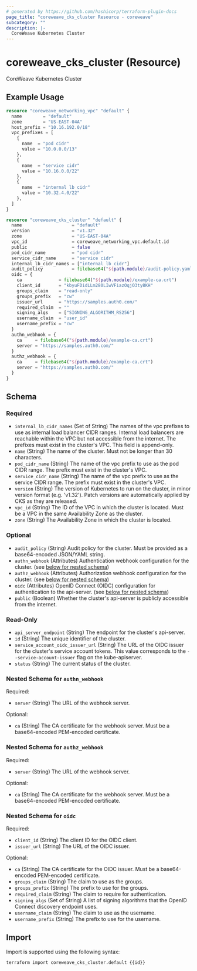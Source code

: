 ```yaml
---
# generated by https://github.com/hashicorp/terraform-plugin-docs
page_title: "coreweave_cks_cluster Resource - coreweave"
subcategory: ""
description: |-
  CoreWeave Kubernetes Cluster
---
```


# coreweave_cks_cluster (Resource)

CoreWeave Kubernetes Cluster

## Example Usage

```terraform
resource "coreweave_networking_vpc" "default" {
  name        = "default"
  zone        = "US-EAST-04A"
  host_prefix = "10.16.192.0/18"
  vpc_prefixes = [
    {
      name  = "pod cidr"
      value = "10.0.0.0/13"
    },
    {
      name  = "service cidr"
      value = "10.16.0.0/22"
    },
    {
      name  = "internal lb cidr"
      value = "10.32.4.0/22"
    },
  ]
}

resource "coreweave_cks_cluster" "default" {
  name                   = "default"
  version                = "v1.32"
  zone                   = "US-EAST-04A"
  vpc_id                 = coreweave_networking_vpc.default.id
  public                 = false
  pod_cidr_name          = "pod cidr"
  service_cidr_name      = "service cidr"
  internal_lb_cidr_names = ["internal lb cidr"]
  audit_policy           = filebase64("${path.module}/audit-policy.yaml")
  oidc = {
    ca              = filebase64("${path.module}/example-ca.crt")
    client_id       = "kbyuFDidLLm280LIwVFiazOqjO3ty8KH"
    groups_claim    = "read-only"
    groups_prefix   = "cw"
    issuer_url      = "https://samples.auth0.com/"
    required_claim  = ""
    signing_algs    = ["SIGNING_ALGORITHM_RS256"]
    username_claim  = "user_id"
    username_prefix = "cw"
  }
  authn_webhook = {
    ca     = filebase64("${path.module}/example-ca.crt")
    server = "https://samples.auth0.com/"
  }
  authz_webhook = {
    ca     = filebase64("${path.module}/example-ca.crt")
    server = "https://samples.auth0.com/"
  }
}
```

<!-- schema generated by tfplugindocs -->
## Schema

### Required

- `internal_lb_cidr_names` (Set of String) The names of the vpc prefixes to use as internal load balancer CIDR ranges. Internal load balancers are reachable within the VPC but not accessible from the internet.
The prefixes must exist in the cluster's VPC. This field is append-only.
- `name` (String) The name of the cluster. Must not be longer than 30 characters.
- `pod_cidr_name` (String) The name of the vpc prefix to use as the pod CIDR range. The prefix must exist in the cluster's VPC.
- `service_cidr_name` (String) The name of the vpc prefix to use as the service CIDR range. The prefix must exist in the cluster's VPC.
- `version` (String) The version of Kubernetes to run on the cluster, in minor version format (e.g. 'v1.32'). Patch versions are automatically applied by CKS as they are released.
- `vpc_id` (String) The ID of the VPC in which the cluster is located. Must be a VPC in the same Availability Zone as the cluster.
- `zone` (String) The Availability Zone in which the cluster is located.

### Optional

- `audit_policy` (String) Audit policy for the cluster. Must be provided as a base64-encoded JSON/YAML string.
- `authn_webhook` (Attributes) Authentication webhook configuration for the cluster. (see [below for nested schema](#nestedatt--authn_webhook))
- `authz_webhook` (Attributes) Authorization webhook configuration for the cluster. (see [below for nested schema](#nestedatt--authz_webhook))
- `oidc` (Attributes) OpenID Connect (OIDC) configuration for authentication to the api-server. (see [below for nested schema](#nestedatt--oidc))
- `public` (Boolean) Whether the cluster's api-server is publicly accessible from the internet.

### Read-Only

- `api_server_endpoint` (String) The endpoint for the cluster's api-server.
- `id` (String) The unique identifier of the cluster.
- `service_account_oidc_issuer_url` (String) The URL of the OIDC issuer for the cluster's service account tokens. This value corresponds to the `--service-account-issuer` flag on the kube-apiserver.
- `status` (String) The current status of the cluster.

<a id="nestedatt--authn_webhook"></a>
### Nested Schema for `authn_webhook`

Required:

- `server` (String) The URL of the webhook server.

Optional:

- `ca` (String) The CA certificate for the webhook server. Must be a base64-encoded PEM-encoded certificate.


<a id="nestedatt--authz_webhook"></a>
### Nested Schema for `authz_webhook`

Required:

- `server` (String) The URL of the webhook server.

Optional:

- `ca` (String) The CA certificate for the webhook server. Must be a base64-encoded PEM-encoded certificate.


<a id="nestedatt--oidc"></a>
### Nested Schema for `oidc`

Required:

- `client_id` (String) The client ID for the OIDC client.
- `issuer_url` (String) The URL of the OIDC issuer.

Optional:

- `ca` (String) The CA certificate for the OIDC issuer. Must be a base64-encoded PEM-encoded certificate.
- `groups_claim` (String) The claim to use as the groups.
- `groups_prefix` (String) The prefix to use for the groups.
- `required_claim` (String) The claim to require for authentication.
- `signing_algs` (Set of String) A list of signing algorithms that the OpenID Connect discovery endpoint uses.
- `username_claim` (String) The claim to use as the username.
- `username_prefix` (String) The prefix to use for the username.

## Import

Import is supported using the following syntax:

```shell
terraform import coreweave_cks_cluster.default {{id}}
```
